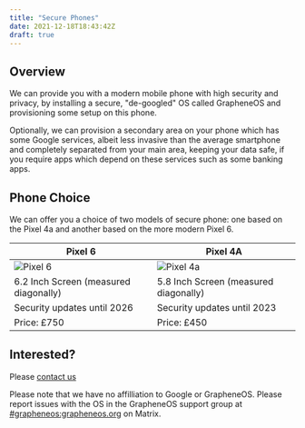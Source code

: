 ```yaml
---
title: "Secure Phones"
date: 2021-12-18T18:43:42Z
draft: true
---
```


## Overview

We can provide you with a modern mobile phone with high security and privacy, by installing a secure, "de-googled" OS called GrapheneOS and provisioning some setup on this phone.

Optionally, we can provision a secondary area on your phone which has some Google services, albeit less invasive than the average smartphone and completely separated from your main area, keeping your data safe, if you require apps which depend on these services such as some banking apps.

## Phone Choice
We can offer you a choice of two models of secure phone: one based on the Pixel 4a and another based on the more modern Pixel 6.

|Pixel 6| Pixel 4A|
|--------------------------------------------|---------------------------------------------|
| ![Pixel 6](/images/p6.png)| ![Pixel 4a](/images/p4a.png)|
| 6.2 Inch Screen (measured diagonally)|5.8 Inch Screen (measured diagonally)|
| Security updates until 2026 | Security updates until 2023 |
| Price: £750 | Price: £450 |

## Interested?

Please [contact us](/contact)

Please note that we have no affilliation to Google or GrapheneOS. Please report issues with the OS in the GrapheneOS support group at [#grapheneos:grapheneos.org](https://matrix.to/#/#grapheneos:grapheneos.org) on Matrix.